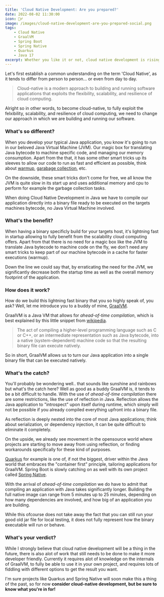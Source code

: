 ```yaml
---
title: 'Cloud Native Development: Are you prepared?'
date: 2022-08-02 11:30:00
icon: 🧙‍♂️
image: /images/cloud-native-development-are-you-prepared-social.png
tags:
    - Cloud Native
    - GraalVM
    - Spring Boot
    - Spring Native
    - Quarkus
    - Java 17
excerpt: Whether you like it or not, cloud native development is rising in popularity. Question is, are you prepared to adapt to it?
---
```


Let's first establish a common understanding on the term 'Cloud Native', as it tends to differ from person to person... or even from     day to day.

> Cloud-native is a modern approach to building and running software applications that exploits the flexibility, scalability, and resilience of cloud computing.

Alright so in other words, to become cloud-native, to fully exploit the felxibility, scalability, and resilience of cloud computing, we need to change our approach in which we are building and running our software.

### What's so different?
When you develop your typical Java application, you know it's going to run in our beloved Java Virtual Machine (JVM). Our magic box for translating Java bytecode to machine specific code, and managing our memory consumption. Apart from the that, it has some other smart tricks up its sleeves to allow our code to run as fast and efficient as possible, think about [warmup](https://devcenter.heroku.com/articles/warming-up-a-java-process), [garabage collection](https://www.eginnovations.com/blog/what-is-garbage-collection-java), etc.

On the downside, these smart tricks don't come for free, we all know the JVM is quite slow in its start up and uses additional memory and cpu to perform for example the garbage collection tasks. 

When doing Cloud Native Development in Java we have to compile our application directly into a binary file ready to be executed on the targets machines bytecode, no Java Virtual Machine involved.

### What's the benefit?
When having a binary specificly build for your targets host, it's lightning fast in startup allowing to fully benefit from the scalability cloud computing offers. Apart from that there is no need for a magic box like the JVM to translate Java bytecode to machine code on the fly, we don't need any smart tricks to keep part of our machine bytecode in a cache for faster executions (warmup). 

Down the line we could say that, by erraticating the need for the JVM, we significantly decrease both the startup time as well as the overall memory footprint of the application.

### How does it work?
How do we build this lightning fast binary that you so highly speak of, you ask? Well, let me introduce you to a buddy of mine, [GraalVM](https://www.graalvm.org/).

GraalVM is a Java VM that allows for *ahead-of-time compilation*, which is best explained by this little snippet from [wikipedia](https://en.wikipedia.org/wiki/Ahead-of-time_compilation).
> The act of compiling a higher-level programming language such as C or C++, or an intermediate representation such as Java bytecode, into a native (system-dependent) machine code so that the resulting binary file can execute natively.

So in short, GraalVM allows us to turn our Java application into a single binary file that can be executed natively.

### What's the catch?
You'll probably be wondering well.. that sounds like sunshine and rainbows but what's the catch here? Well as good as a buddy GraalVM is, it tends to be a bit difficult to handle. With the use of *ahead-of-time compilation* there are some restrictions, like the use of reflection in Java. Reflection allows the Java application to "introspect" upon itself during runtime, which simply will not be possible if you already compiled everything upfront into a binary file.

As reflection is deeply nested into the core of most Java applications; think about serialization, or dependency injection, it can be quite difficult to eliminate it completely. 

On the upside, we already see movement in the opensource world where projects are starting to move away from using reflection, or finding workarounds specifically for these kind of purposes. 

[Quarkus](https://quarkus.io/) for example is one of, if not the biggest, driver within the Java world that embraces the "container first" principle, tailoring applications for GraalVM. Spring Boot is slowly catching on as well with its own project called [Spring Native](https://github.com/spring-projects-experimental/spring-native).

With the arrival of *ahead-of-time compilation* we do have to admit that compiling an application with Java takes significantly longer. Building the full native image can range from 5 minutes up to 25 minutes, depending on how many dependencies are involved, and how big of an application you are building.

While this ofcourse does not take away the fact that you can still run your good old jar file for local testing, it does not fully represent how the binary executable will run or behave.

### What's your verdict?
While I strongly believe that cloud native development will be a thing in the future, there is also alot of work that still needs to be done to make it more developer friendly. Currently it requires alot of knowledge on the internals of GraalVM, to fully be able to use it in your own project, and requires lots of fiddling with different options to get the result you want.

I'm sure projects like Quarkus and Spring Native will soon make this a thing of the past, so for now **consider cloud-native development, but be sure to know what you're in for!**
